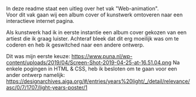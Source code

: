 In deze readme staat een uitleg over het vak "Web-animation".  
Voor dit vak gaan wij een album cover of kunstwerk omtoveren naar een interactieve internet pagina.

Als kunstwerk had ik in eerste instantie een album cover gekozen van een artiest die ik graag luister. Achteraf bleek dat dit erg moeilijk was om te coderen en heb ik geswitched naar een andere ontwerp.

Dit was mijn eerste keuze:
https://www.puna.nl/wp-content/uploads/2019/04/Screen-Shot-2019-04-25-at-16.51.04.png
Na enkele pogingen in HTML & CSS, heb ik besloten om te gaan voor een ander ontwerp namelijk:
https://designarchives.aiga.org/#/entries/years%20light/_/detail/relevance/asc/0/7/1707/light-years-poster/1
